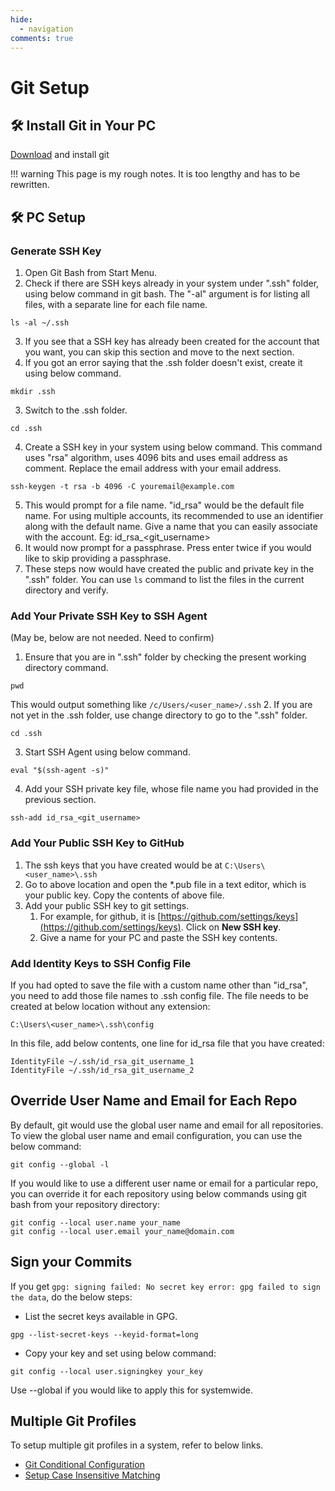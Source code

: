 ```yaml
---
hide:
  - navigation
comments: true
---
```


# Git Setup

## 🛠️ Install Git in Your PC
[Download](https://git-scm.com/downloads) and install git

!!! warning
    This page is my rough notes. It is too lengthy and has to be rewritten.

## 🛠️ PC Setup

### Generate SSH Key

 1. Open Git Bash from Start Menu.
 2. Check if there are SSH keys already in your system under ".ssh" folder, using below command in git bash. The "-al" argument is for listing all files, with a separate line for each file name.
  ```
  ls -al ~/.ssh
  ```
 3. If you see that a SSH key has already been created for the account that you want, you can skip this section and move to the next section.
 4. If you got an error saying that the .ssh folder doesn't exist, create it using below command.
  ```
  mkdir .ssh
  ```
 3. Switch to the .ssh folder.
  ```
  cd .ssh
  ```
 4. Create a SSH key in your system using below command. This command uses "rsa" algorithm, uses 4096 bits and uses email address as comment. Replace the email address with your email address.
  ```
  ssh-keygen -t rsa -b 4096 -C youremail@example.com
  ```
5. This would prompt for a file name. "id_rsa" would be the default file name. For using multiple accounts, its recommended to use an identifier along with the default name. Give a name that you can easily associate with the account. Eg: id_rsa_<git_username>
6. It would now prompt for a passphrase. Press enter twice if you would like to skip providing a passphrase.
7. These steps now would have created the public and private key in the ".ssh" folder. You can use `ls` command to list the files in the current directory and verify.

### Add Your Private SSH Key to SSH Agent

(May be, below are not needed. Need to confirm)
1. Ensure that you are in ".ssh" folder by checking the present working directory command.
```
pwd
```
This would output something like
`/c/Users/<user_name>/.ssh`
2. If you are not yet in the .ssh folder, use change directory to go to the ".ssh" folder.
```
cd .ssh
```
3. Start SSH Agent using below command.
```
eval "$(ssh-agent -s)"
```
4. Add your SSH private key file, whose file name you had provided in the previous section. 
```
ssh-add id_rsa_<git_username>
```

### Add Your Public SSH Key to GitHub

 1. The ssh keys that you have created would be at `C:\Users\<user_name>\.ssh`
 2. Go to above location and open the *.pub file in a text editor, which is your public key. Copy the contents of above file. 
 3. Add your public SSH key to git settings. 
    1. For example, for github, it is [https://github.com/settings/keys](https://github.com/settings/keys). Click on **New SSH key**. 
    2. Give a name for your PC and paste the SSH key contents.

### Add Identity Keys to SSH Config File

If you had opted to save the file with a custom name other than "id_rsa", you need to add those file names to .ssh config file. The file needs to be created at below location without any extension:
```
C:\Users\<user_name>\.ssh\config
```
In this file, add below contents, one line for id_rsa file that you have created:
```
IdentityFile ~/.ssh/id_rsa_git_username_1
IdentityFile ~/.ssh/id_rsa_git_username_2
```

## Override User Name and Email for Each Repo

By default, git would use the global user name and email for all repositories. To view the global user name and email configuration, you can use the below command:
```
git config --global -l
```
If you would like to use a different user name or email for a particular repo, you can override it for each repository using below commands using git bash from your repository directory:
```
git config --local user.name your_name
git config --local user.email your_name@domain.com
```

## Sign your Commits

If you get `gpg: signing failed: No secret key
error: gpg failed to sign the data`, do the below steps:
-   List the secret keys available in GPG.
  ```
  gpg --list-secret-keys --keyid-format=long
  ```
-   Copy your key and set using below command:
  ```
  git config --local user.signingkey your_key
  ```
Use --global if you would like to apply this for systemwide.

## Multiple Git Profiles
To setup multiple git profiles in a system, refer to below links.
- [Git Conditional Configuration](https://stackoverflow.com/a/43884702)
- [Setup Case Insensitive Matching](https://stackoverflow.com/a/55107009)
